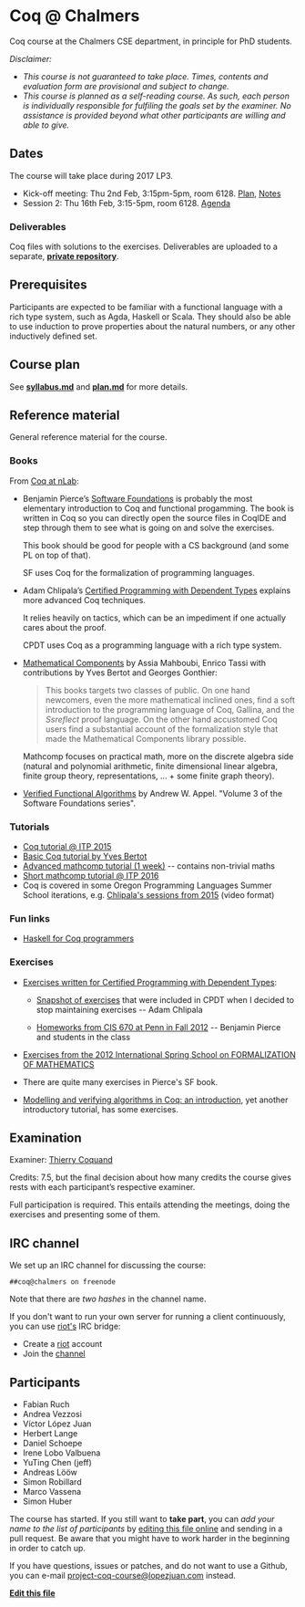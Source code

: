 # Coq @ Chalmers

Coq course at the Chalmers CSE department, in principle for PhD students.

*Disclaimer:*
- *This course is not guaranteed to take place. Times, contents and evaluation form are provisional and subject to change.*
- *This course is planned as a self-reading course. As such, each person is individually responsible for fulfiling the goals set by the examiner. No assistance is provided beyond what other participants are willing and able to give.*

## Dates

The course will take place during 2017 LP3.

- Kick-off meeting: Thu 2nd Feb, 3:15pm-5pm, room 6128. [Plan](plan.md), [Notes](notes/session01.md)
- Session 2: Thu 16th Feb, 3:15-5pm, room 6128. [Agenda](/notes/session02.md)

### Deliverables

Coq files with solutions to the exercises. Deliverables are uploaded to a separate, [**private repository**](https://github.com/dschoepe/coq-course-exercises).

## Prerequisites

Participants are expected to be familiar with a functional language
with a rich type system, such as Agda, Haskell or Scala. They
should also be able to use induction to prove properties about
the natural numbers, or any other inductively defined set.

## Course plan

See **[syllabus.md](syllabus.md)** and **[plan.md](plan.md)** for more details.

## Reference material

General reference material for the course.

### Books

From [Coq at nLab](https://ncatlab.org/nlab/show/Coq):

+ Benjamin Pierce’s [Software Foundations](http://www.cis.upenn.edu/~bcpierce/sf) is probably the most elementary introduction to Coq and functional progamming. The book is written in Coq so you can directly open the source files in CoqIDE and step through them to see what is going on and solve the exercises.

  This book should be good for people with a CS background (and some PL on top of that).

  SF uses Coq for the formalization of programming languages.

+ Adam Chlipala’s [Certified Programming with Dependent Types](http://adam.chlipala.net/cpdt/) explains more advanced Coq techniques.

  It relies heavily on tactics, which can be an impediment if one actually cares about the proof.

  CPDT uses Coq as a programming language with a rich type system.

+ [Mathematical Components](https://math-comp.github.io/mcb/book.pdf) by Assia Mahboubi, Enrico Tassi with contributions by Yves Bertot and Georges Gonthier:

  > This books targets two classes of public.  On one hand newcomers, even the
  > more mathematical inclined ones,  find a soft introduction to the programming
  > language of Coq, Gallina, and the *Ssreflect* proof language.  On the other hand
  > accustomed Coq users find a substantial account of the formalization style that
  > made the Mathematical Components library possible.

  Mathcomp focuses on practical math, more on the discrete algebra side
  (natural and polynomial arithmetic, finite dimensional linear algebra,
  finite group theory, representations, ... + some finite graph theory).

+ [Verified Functional Algorithms](https://www.cs.princeton.edu/~appel/vfa/) by Andrew W. Appel. "Volume 3 of the Software Foundations series".

### Tutorials

  - [Coq tutorial @ ITP 2015](https://coq.inria.fr/coq-itp-2015)
  - [Basic Coq tutorial by Yves Bertot](https://team.inria.fr/marelle/en/coq-winter-school-2016/)
  - [Advanced mathcomp tutorial (1 week)](https://team.inria.fr/marelle/en/advanced-coq-winter-school-2016/) -- contains non-trivial maths
  - [Short mathcomp tutorial @ ITP 2016](https://github.com/math-comp/wiki/wiki/tutorial-itp2016)
  - Coq is covered in some Oregon Programming Languages Summer School iterations, e.g. [Chlipala's sessions from 2015](https://www.cs.uoregon.edu/research/summerschool/summer15/curriculum.html) (video format)

### Fun links

  - [Haskell for Coq programmers](http://blog.ezyang.com/2014/03/haskell-for-coq-programmers/)

### Exercises

+ [Exercises written for Certified Programming with Dependent Types](http://adam.chlipala.net/cpdt/ex/):

  + [Snapshot of exercises](http://adam.chlipala.net/cpdt/ex/exercises.pdf) that were included in CPDT when I decided to stop maintaining exercises -- Adam Chlipala

  + [Homeworks from CIS 670 at Penn in Fall 2012](http://www.cis.upenn.edu/~bcpierce/courses/670Fall12/) -- Benjamin Pierce and students in the class

+ [Exercises from the 2012 International Spring School on FORMALIZATION OF MATHEMATICS](http://www-sop.inria.fr/manifestations/MapSpringSchool/program.html)

+ There are quite many exercises in Pierce's SF book.

+ [Modelling and verifying algorithms in Coq: an introduction](http://www.di.ens.fr/~zappa/teaching/coq/ecole11/), yet another introductory tutorial, has some exercises.

## Examination

Examiner: [Thierry Coquand](http://www.cse.chalmers.se/~coquand/)

Credits: 7.5, but the final decision about how many credits the course gives rests with each participant’s respective examiner.

Full participation is required. This entails attending the meetings, doing the exercises and presenting some of them.



## IRC channel

We set up an IRC channel for discussing the course:

    ##coq@chalmers on freenode

Note that there are *two hashes* in the channel name.

If you don't want to run your own server for running a client continuously, you
can use [riot's](http://riot.im) IRC bridge:

- Create a [riot](http://riot.im/) account
- Join the [channel](https://riot.im/app/#/room/#freenode_##coq@chalmers:matrix.org)

## Participants

+ Fabian Ruch
+ Andrea Vezzosi
+ Víctor López Juan
+ Herbert Lange
+ Daniel Schoepe
+ Irene Lobo Valbuena
+ YuTing Chen (jeff)
+ Andreas Lööw
+ Simon Robillard
+ Marco Vassena
+ Simon Huber

The course has started. If you still want to **take part**, you can *add your name to the list of participants* by [editing this file online][edit] and sending in a pull request. Be aware that you might have to work harder in the beginning in order to catch up.

If you have questions, issues or patches, and do not want to use a Github, you can e-mail <project-coq-course@lopezjuan.com> instead.

[**Edit this file**][edit]

[edit]: https://github.com/vlopezj/coq-course/edit/master/README.md
